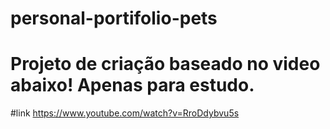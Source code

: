 # personal-portifolio-pets

# Projeto de criação baseado no video abaixo! Apenas para estudo.
#link https://www.youtube.com/watch?v=RroDdybvu5s
